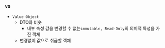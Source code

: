 ### `VO`

- `Value Object`
    + DTO와 비슷
        * 내부 속성 값을 변경할 수 없는`immutable, Read-Only`의 의미적 특성을 가진 객체
    + 변경없이 값으로 취급할 객체